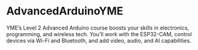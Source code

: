 # AdvancedArduinoYME
YME’s Level 2 Advanced Arduino course boosts your skills in electronics, programming, and wireless tech. You'll work with the ESP32-CAM, control devices via Wi-Fi and Bluetooth, and add video, audio, and AI capabilities.

